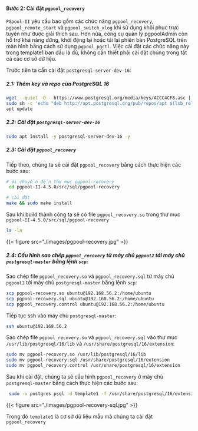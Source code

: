 
#### Bước 2: Cài đặt `pgpool_recovery`

`PGpool-II` yêu cầu bao gồm các chức năng `pgpool_recovery`, `pgpool_remote_start` và `pgpool_switch_xlog` khi sử dụng khôi phục trực tuyến như được giải thích sau. Hơn nữa, công cụ quản lý pgpoolAdmin còn hỗ trợ khả năng dừng, khởi động lại hoặc tải lại phiên bản PostgreSQL trên màn hình bằng cách sử dụng `pgpool_pgctl`. Việc cài đặt các chức năng này trong template1 ban đầu là đủ, không cần thiết phải cài đặt chúng trong tất cả các cơ sở dữ liệu.

Trước tiên ta cần cài đặt `postgresql-server-dev-16`: 

##### 2.1: Thêm key và repo của PostgreSQL 16

```bash
wget --quiet -O - https://www.postgresql.org/media/keys/ACCC4CF8.asc | sudo apt-key add -
sudo sh -c 'echo "deb http://apt.postgresql.org/pub/repos/apt $(lsb_release -cs)-pgdg main" > /etc/apt/sources.list.d/pgdg.list'
apt update
```

##### 2.2: Cài đặt `postgresql-server-dev-16`

```bash
sudo apt install -y postgresql-server-dev-16 -y
```

##### 2.3: Cài đặt `pgpool_recovery`

Tiếp theo, chúng ta sẽ cài đặt `pgpool_recovery` bằng cách thực hiện các bước sau:

```bash
# di chuyển đến thư mục pgpool-recovery
 cd pgpool-II-4.5.0/src/sql/pgpool-recovery

# cài đặt
make && sudo make install
```

Sau khi build thành công ta sẽ có file `pgpool_recovery.so` trong thư mục `pgpool-II-4.5.0/src/sql/pgpool-recovery`

```bash
ls -la
```

{{< figure src="./images/pgpool-recovery.jpg" >}}

##### 2.4: Cấu hình sao chép `pgpool_recovery` từ máy chủ `pgpool2` tới máy chủ `postgresql-master` bằng lệnh `scp`: 

Sao chép file `pgpool_recovery.so` và `pgpool_recovery.sql` từ máy chủ `pgpool2` tới máy chủ `postgresql-master` bằng lệnh `scp`:

  ```bash
  scp pgpool-recovery.so ubuntu@192.168.56.2:/home/ubuntu 
  scp pgpool-recovery.sql ubuntu@192.168.56.2:/home/ubuntu 
  scp pgpool_recovery.control ubuntu@192.168.56.2:/home/ubuntu 
  ```

Tiếp tục ssh vào máy chủ `postgresql-master`:

```bash
ssh ubuntu@192.168.56.2
```

Sao chép file `pgpool_recovery.so` và `pgpool_recovery.sql` vào thư mục `/usr/lib/postgresql/16/lib` và `/usr/share/postgresql/16/extension`:

```bash
sudo mv pgpool-recovery.so /usr/lib/postgresql/16/lib
sudo mv pgpool-recovery.sql /usr/share/postgresql/16/extension
sudo mv pgpool_recovery.control /usr/share/postgresql/16/extension
```

Sau khi cài đặt, chúng ta sẽ cấu hình `pgpool_recovery` ở máy chủ `postgresql-master` bằng cách thực hiện các bước sau:

```bash
 sudo -u postgres psql -d template1 -f /usr/share/postgresql/16/extension/pgpool-recovery.sql 
 ```

{{< figure src="./images/pgpool-recovery-sql.jpg" >}}

Trong đó `template1` là cơ sở dữ liệu mẫu mà chúng ta cài đặt `pgpool_recovery`
